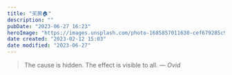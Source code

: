 ```yaml
---
title: "买房🏠"
description: ""
pubDate: "2023-06-27 16:23"
heroImage: "https://images.unsplash.com/photo-1685857011630-cef679285c9c?crop=entropy&cs=srgb&fm=jpg&ixid=M3wzNjM5Nzd8MHwxfHJhbmRvbXx8fHx8fHx8fDE2ODc4NDUwODl8&ixlib=rb-4.0.3&q=85&w=1200&h=400"
date created: "2023-02-12 15:03"
date modified: "2023-06-27"
---
```


> The cause is hidden. The effect is visible to all.
> — <cite>Ovid</cite>



